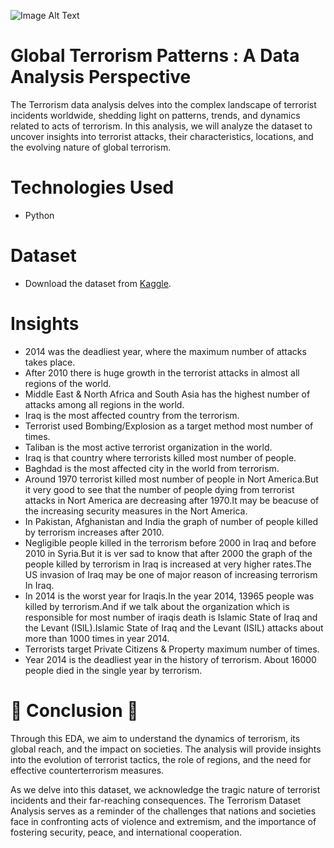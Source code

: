 ![Image Alt Text](https://i.guim.co.uk/img/media/4eccf49f2cc53d7fb74c73afdd20f9e0af3fc850/0_0_5616_3744/master/5616.jpg?width=620&dpr=2&s=none)

# Global Terrorism Patterns : A Data Analysis Perspective 
The Terrorism data analysis delves into the complex landscape of terrorist incidents worldwide, shedding light on patterns, trends, and dynamics related to acts of terrorism. In this analysis, we will analyze the dataset to uncover insights into terrorist attacks, their characteristics, locations, and the evolving nature of global terrorism.

# Technologies Used  
* Python
  
# Dataset  
* Download the dataset from [Kaggle](https://www.kaggle.com/datasets/START-UMD/gtd?select=globalterrorismdb_0718dist.csv).
  
# Insights  
* 2014 was the deadliest year, where the maximum number of attacks takes place.
* After 2010 there is huge growth in the terrorist attacks in almost all regions of the world.
* Middle East & North Africa and South Asia has the highest number of attacks among all regions in the world.
* Iraq is the most affected country from the terrorism.
* Terrorist used Bombing/Explosion as a target method most number of times.
* Taliban is the most active terrorist organization in the world.
* Iraq is that country where terrorists killed most number of people.
* Baghdad is the most affected city in the world from terrorism.
* Around 1970 terrorist killed most number of people in Nort America.But it very good to see that the number of people dying from terrorist attacks in Nort America are decreasing after 1970.It may be beacuse of the increasing security measures in the Nort America.
* In Pakistan, Afghanistan and India the graph of number of people killed by terrorism increases after 2010.
* Negligible people killed in the terrorism before 2000 in Iraq and before 2010 in Syria.But it is ver sad to know that after 2000 the graph of the people killed by terrorism in Iraq is increased at very higher rates.The US invasion of Iraq may be one of major reason of increasing terrorism In Iraq.
* In 2014 is the worst year for Iraqis.In the year 2014, 13965 people was killed by terrorism.And if we talk about the organization which is responsible for most number of iraqis death is Islamic State of Iraq and the Levant (ISIL).Islamic State of Iraq and the Levant (ISIL) attacks about more than 1000 times in year 2014.
* Terrorists target Private Citizens & Property maximum number of times.
* Year 2014 is the deadliest year in the history of terrorism. About 16000 people died in the single year by terrorism.

# 🌸  Conclusion  🌸
Through this EDA, we aim to understand the dynamics of terrorism, its global reach, and the impact on societies. The analysis will provide insights into the evolution of terrorist tactics, the role of regions, and the need for effective counterterrorism measures.

As we delve into this dataset, we acknowledge the tragic nature of terrorist incidents and their far-reaching consequences. The Terrorism Dataset Analysis serves as a reminder of the challenges that nations and societies face in confronting acts of violence and extremism, and the importance of fostering security, peace, and international cooperation.




































